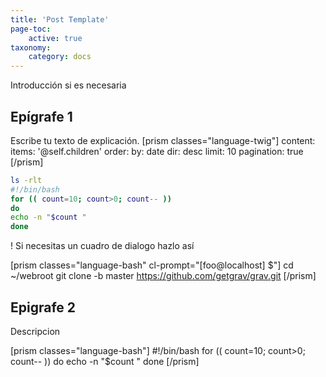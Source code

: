 ```yaml
---
title: 'Post Template'
page-toc:
    active: true
taxonomy:
    category: docs
---
```


Introducción si es necesaria

## Epígrafe 1

Escribe tu texto de explicación.
[prism classes="language-twig"]
content:
    items: '@self.children'
    order:
        by: date
        dir: desc
    limit: 10
    pagination: true
[/prism]

```bash
ls -rlt
#!/bin/bash
for (( count=10; count>0; count-- ))
do
echo -n "$count "
done
```

! Si necesitas un cuadro de dialogo hazlo así

[prism classes="language-bash" cl-prompt="\[foo@localhost\] $"]
cd ~/webroot
git clone -b master https://github.com/getgrav/grav.git
[/prism]

## Epigrafe 2

Descripcion

[prism classes="language-bash"]
#!/bin/bash
for (( count=10; count>0; count-- ))
do
echo -n "$count "
done
[/prism]
